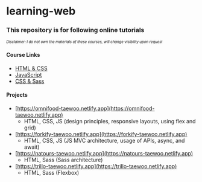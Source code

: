# learning-web

### This repository is for following online tutorials

<sub><sup>_Disclaimer: I do not own the materials of these courses, will change visibility upon request_</sup></sub>

#### Course Links

- [HTML & CSS](https://www.udemy.com/course/design-and-develop-a-killer-website-with-html5-and-css3/)
- [JavaScript](https://www.udemy.com/course/the-complete-javascript-course/)
- [CSS & Sass](https://www.udemy.com/course/advanced-css-and-sass/)

#### Projects

- [https://omnifood-taewoo.netlify.app](https://omnifood-taewoo.netlify.app)
  - HTML, CSS, JS (design principles, responsive layouts, using flex and grid)
- [https://forkify-taewoo.netlify.app](https://forkify-taewoo.netlify.app)
  - HTML, CSS, JS (JS MVC architecture, usage of APIs, async, and await)
- [https://natours-taewoo.netlify.app](https://natours-taewoo.netlify.app)
  - HTML, Sass (Sass architecture)
- [https://trillo-taewoo.netlify.app](https://trillo-taewoo.netlify.app)
  - HTML, Sass (Flexbox)
